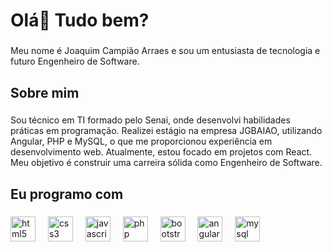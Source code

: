 <h1 align="left">Olá👋 Tudo bem?</h1>

###

<p align="left">Meu nome é Joaquim Campião Arraes e sou um entusiasta de tecnologia e futuro Engenheiro de Software.</p>

###

<h2 align="left">Sobre mim</h2>

###

<p align="left">Sou técnico em TI formado pelo Senai, onde desenvolvi habilidades práticas em programação. Realizei estágio na empresa JGBAIAO, utilizando Angular, PHP e MySQL, o que me proporcionou experiência em desenvolvimento web. Atualmente, estou focado em projetos com React. Meu objetivo é construir uma carreira sólida como Engenheiro de Software.</p>

###

<h2 align="left">Eu programo com</h2>

###

<div align="left">
  <img src="https://cdn.jsdelivr.net/gh/devicons/devicon/icons/html5/html5-original.svg" height="40" alt="html5 logo"  />
  <img width="12" />
  <img src="https://cdn.jsdelivr.net/gh/devicons/devicon/icons/css3/css3-original.svg" height="40" alt="css3 logo"  />
  <img width="12" />
  <img src="https://cdn.jsdelivr.net/gh/devicons/devicon/icons/javascript/javascript-original.svg" height="40" alt="javascript logo"  />
  <img width="12" />
  <img src="https://cdn.jsdelivr.net/gh/devicons/devicon/icons/php/php-original.svg" height="40" alt="php logo"  />
  <img width="12" />
  <img src="https://cdn.jsdelivr.net/gh/devicons/devicon/icons/bootstrap/bootstrap-original.svg" height="40" alt="bootstrap logo"  />
  <img width="12" />
  <img src="https://cdn.jsdelivr.net/gh/devicons/devicon/icons/angularjs/angularjs-original.svg" height="40" alt="angularjs logo"  />
  <img width="12" />
  <img src="https://cdn.jsdelivr.net/gh/devicons/devicon/icons/mysql/mysql-original.svg" height="40" alt="mysql logo"  />
</div>

###
